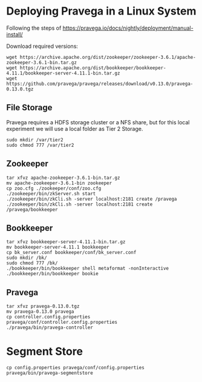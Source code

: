 # Deploying Pravega in a Linux System
Following the steps of https://pravega.io/docs/nightly/deployment/manual-install/

Download required versions:
```
wget https://archive.apache.org/dist/zookeeper/zookeeper-3.6.1/apache-zookeeper-3.6.1-bin.tar.gz
wget https://archive.apache.org/dist/bookkeeper/bookkeeper-4.11.1/bookkeeper-server-4.11.1-bin.tar.gz
wget https://github.com/pravega/pravega/releases/download/v0.13.0/pravega-0.13.0.tgz
```

## File Storage

Pravega requires a HDFS storage cluster or a NFS share, but for this local experiment we will use a local folder as Tier 2 Storage.
```
sudo mkdir /var/tier2
sudo chmod 777 /var/tier2
```

## Zookeeper

```
tar xfvz apache-zookeeper-3.6.1-bin.tar.gz
mv apache-zookeeper-3.6.1-bin zookeeper
cp zoo.cfg ./zookeeper/conf/zoo.cfg
./zookeeper/bin/zkServer.sh start
./zookeeper/bin/zkCli.sh -server localhost:2181 create /pravega
./zookeeper/bin/zkCli.sh -server localhost:2181 create /pravega/bookkeeper
```

## Bookkeeper 

```
tar xfvz bookkeeper-server-4.11.1-bin.tar.gz
mv bookkeeper-server-4.11.1 bookkeeper
cp bk_server.conf bookkeeper/conf/bk_server.conf
sudo mkdir /bk/
sudo chmod 777 /bk/
./bookkeeper/bin/bookkeeper shell metaformat -nonInteractive
./bookkeeper/bin/bookkeeper bookie
```

## Pravega

```
tar xfvz pravega-0.13.0.tgz
mv pravega-0.13.0 pravega
cp controller.config.properties pravega/conf/controller.config.properties
./pravega/bin/pravega-controller
```

# Segment Store

```
cp config.properties pravega/conf/config.properties
pravega/bin/pravega-segmentstore
```

